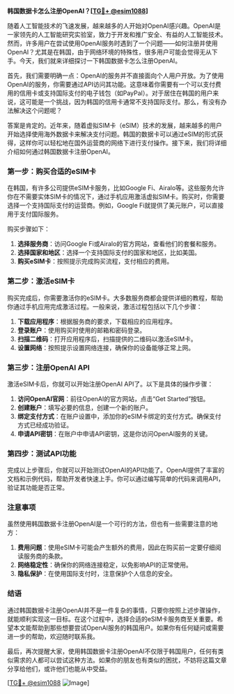 **韩国数据卡怎么注册OpenAI？[[TG💪+ @esim1088](https://t.me/s/esim1088)]**

随着人工智能技术的飞速发展，越来越多的人开始对OpenAI感兴趣。OpenAI是一家领先的人工智能研究实验室，致力于开发和推广安全、有益的人工智能技术。然而，许多用户在尝试使用OpenAI服务时遇到了一个问题——如何注册并使用OpenAI？尤其是在韩国，由于网络环境的特殊性，很多用户可能会觉得无从下手。今天，我们就来详细探讨一下韩国数据卡怎么注册OpenAI。

首先，我们需要明确一点：OpenAI的服务并不直接面向个人用户开放。为了使用OpenAI的服务，你需要通过API访问其功能。这意味着你需要有一个可以支付费用的信用卡或支持国际支付的电子钱包（如PayPal）。对于居住在韩国的用户来说，这可能是一个挑战，因为韩国的信用卡通常不支持国际支付。那么，有没有办法解决这个问题呢？

答案是肯定的。近年来，随着虚拟SIM卡（eSIM）技术的发展，越来越多的用户开始选择使用海外数据卡来解决支付问题。韩国的数据卡可以通过eSIM的形式获得，这样你可以轻松地在国外运营商的网络下进行支付操作。接下来，我们将详细介绍如何通过韩国数据卡注册OpenAI。

### 第一步：购买合适的eSIM卡

在韩国，有许多公司提供eSIM卡服务，比如Google Fi、Airalo等。这些服务允许你在不需要实体SIM卡的情况下，通过手机应用激活虚拟SIM卡。购买时，你需要选择一个支持国际支付的运营商。例如，Google Fi就提供了美元账户，可以直接用于支付国际服务。

购买步骤如下：

1. **选择服务商**：访问Google Fi或Airalo的官方网站，查看他们的套餐和服务。
2. **选择国家和地区**：选择一个支持国际支付的国家和地区，比如美国。
3. **购买eSIM卡**：按照提示完成购买流程，支付相应的费用。

### 第二步：激活eSIM卡

购买完成后，你需要激活你的eSIM卡。大多数服务商都会提供详细的教程，帮助你通过手机应用完成激活过程。一般来说，激活过程包括以下几个步骤：

1. **下载应用程序**：根据服务商的要求，下载相应的应用程序。
2. **登录账户**：使用购买时使用的邮箱和密码登录。
3. **扫描二维码**：打开应用程序后，扫描提供的二维码以激活eSIM卡。
4. **设置网络**：按照提示设置网络连接，确保你的设备能够正常上网。

### 第三步：注册OpenAI API

激活eSIM卡后，你就可以开始注册OpenAI API了。以下是具体的操作步骤：

1. **访问OpenAI官网**：前往OpenAI的官方网站，点击“Get Started”按钮。
2. **创建账户**：填写必要的信息，创建一个新的账户。
3. **绑定支付方式**：在账户设置中，添加你的eSIM卡绑定的支付方式。确保支付方式已经成功验证。
4. **申请API密钥**：在账户中申请API密钥，这是你访问OpenAI服务的关键。

### 第四步：测试API功能

完成以上步骤后，你就可以开始测试OpenAI的API功能了。OpenAI提供了丰富的文档和示例代码，帮助开发者快速上手。你可以通过编写简单的代码来调用API，验证其功能是否正常。

### 注意事项

虽然使用韩国数据卡注册OpenAI是一个可行的方法，但也有一些需要注意的地方：

1. **费用问题**：使用eSIM卡可能会产生额外的费用，因此在购买前一定要仔细阅读服务商的条款。
2. **网络稳定性**：确保你的网络连接稳定，以免影响API的正常使用。
3. **隐私保护**：在使用国际支付时，注意保护个人信息的安全。

### 结语

通过韩国数据卡注册OpenAI并不是一件复杂的事情，只要你按照上述步骤操作，就能顺利实现这一目标。在这个过程中，选择合适的eSIM卡服务商至关重要。希望本文能帮助到那些想要尝试OpenAI服务的韩国用户。如果你有任何疑问或需要进一步的帮助，欢迎随时联系我。

最后，再次提醒大家，使用韩国数据卡注册OpenAI不仅限于韩国用户，任何有类似需求的人都可以尝试这种方法。如果你的朋友也有类似的困扰，不妨将这篇文章分享给他们，或许他们也能从中受益。

[[TG💪+ @esim1088](https://t.me/s/esim1088) ![Image](https://i.postimg.cc/4NQfJmqS/Snipaste-2025-05-13-00-14-12.png)]